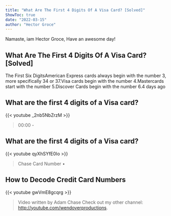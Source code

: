 ```yaml
---
title: "What Are The First 4 Digits Of A Visa Card? [Solved]"
ShowToc: true 
date: "2022-03-15"
author: "Hector Groce" 
---
```


Namaste, iam Hector Groce, Have an awesome day!
## What Are The First 4 Digits Of A Visa Card? [Solved]
The First Six DigitsAmerican Express cards always begin with the number 3, more specifically 34 or 37.Visa cards begin with the number 4.Mastercards start with the number 5.Discover Cards begin with the number 6.4 days ago

## What are the first 4 digits of a Visa card?
{{< youtube _2nb5NbZrzM >}}
>00:00 - 

## What are the first 4 digits of a Visa card?
{{< youtube qyXhSYfE0Io >}}
>Chase Card Number • 

## How to Decode Credit Card Numbers
{{< youtube gwVmE8gcqrg >}}
>Video written by Adam Chase Check out my other channel: http://youtube.com/wendoverproductions.

